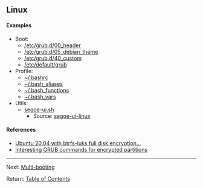 ## Linux

#### Examples

- Boot:
  - [/etc/grub.d/00_header](./LINUX/BOOT/00_header)
  - [/etc/grub.d/05_debian_theme](./LINUX/BOOT/05_debian_theme)
  - [/etc/grub.d/40_custom](./LINUX/BOOT/40_custom)
  - [/etc/default/grub](./LINUX/BOOT/grub)
- Profile:
  - [~/.bashrc](./LINUX/PROFILE/.bashrc)
  - [~/.bash_aliases](./LINUX/PROFILE/.bash_aliases)
  - [~/.bash_functions](./LINUX/PROFILE/.bash_functions)
  - [~/.bash_vars](./LINUX/PROFILE/.bash_vars)
- Utils:
  - [segoe-ui.sh](./LINUX/UTILS/segoe-ui.sh)
    - Source: [segoe-ui-linux](https://github.com/mrbvrz/segoe-ui-linux/)

#### References

- [Ubuntu 20.04 with btrfs-luks full disk encryption...](https://mutschler.eu/linux/install-guides/ubuntu-btrfs/)
- [Interesting GRUB commands for encrypted partitions](https://askubuntu.com/questions/1224916/cant-boot-ubuntu-18-04-with-encrypted-boot)

<hr>

Next: [Multi-booting](./LINUX/BOOT.MD)

Return: [Table of Contents](./README.MD#TOC)
